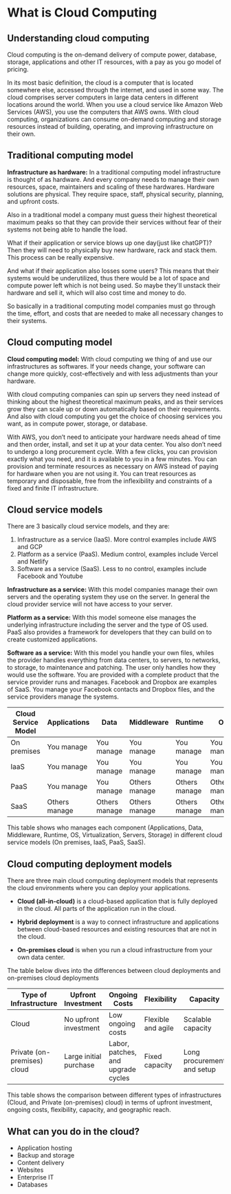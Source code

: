 # What is Cloud Computing

## Understanding cloud computing

Cloud computing is the on-demand delivery of compute power, database, storage, applications and other IT resources, with a pay as you go model of pricing.

In its most basic definition, the cloud is a computer that is located somewhere else, accessed through the internet, and used in some way. The cloud comprises server computers in large data centers in different locations around the world. When you use a cloud service like Amazon Web Services (AWS), you use the computers that AWS owns.  With cloud computing, organizations can consume on-demand computing and storage resources instead of building, operating, and improving infrastructure on their own.

## Traditional computing model

**Infrastructure as hardware:** In a traditional computing model infrastructure is thought of as hardware. And every company needs to manage their own resources, space, maintainers and scaling of these hardwares. Hardware solutions are physical. They require space, staff, physical security, planning, and upfront costs.

Also in a traditional model a company must guess their highest theoretical maximum peaks so that they can provide their services without fear of their systems not being able to handle the load.

What if their application or service blows up one day(just like chatGPT)? Then they will need to physically buy new hardware, rack and stack them. This process can be really expensive.

And what if their application also losses some users? This means that their systems would be underutilized, thus there would be a lot of space and compute power left which is not being used. So maybe they'll unstack their hardware and sell it, which will also cost time and money to do.

So basically in a traditional computing model companies must go through the time, effort, and costs that are needed to make all necessary changes to their systems.

## Cloud computing model

**Cloud computing model:** With cloud computing we thing of and use our infrastructures as softwares. If your needs change, your software can change more quickly, cost-effectively and with less adjustments than your hardware.

With cloud computing companies can spin up servers they need instead of thinking about the highest theoretical maximum peaks, and as their services grow they can scale up or down automatically based on their requirements. And also with cloud computing you get the choice of choosing services you want, as in compute power, storage, or database.

With AWS, you don’t need to anticipate your hardware needs ahead of time and then order, install, and set it up at your data center. You also don’t need to undergo a long procurement cycle. With a few clicks, you can provision exactly what you need, and it is available to you in a few minutes. You can provision and terminate resources as necessary on AWS instead of paying for hardware when you are not using it. You can treat resources as temporary and disposable, free from the inflexibility and constraints of a fixed and finite IT infrastructure.

## Cloud service models

There are 3 basically cloud service models, and they are:

1. Infrastructure as a service (IaaS). More control examples include AWS and GCP
2. Platform as a service (PaaS). Medium control, examples include Vercel and Netlify
3. Software as a service (SaaS). Less to no control, examples include Facebook and Youtube

**Infrastructure as a service:** With this model companies manage their own servers and the operating system they use on the server. In general the cloud provider service will not have access to your server.

**Platform as a service:** With this model someone else manages the underlying infrastructure including the server and the type of OS used. PaaS also provides a framework for developers that they can build on to create customized applications.

**Software as a service:** With this model you handle your own files, whiles the provider handles everything from data centers, to servers, to networks, to storage, to maintenance and patching. The user only handles how they would use the software. You are provided with a complete product that the service provider runs and manages. Facebook and Dropbox are examples of SaaS. You manage your Facebook contacts and Dropbox files, and the service providers manage the systems.

| Cloud Service Model | Applications | Data | Middleware | Runtime | OS | Virtualization | Servers | Storage |
| --- | --- | --- | --- | --- | --- | --- | --- | --- |
| On premises | You manage | You manage | You manage | You manage | You manage | You manage | You manage | You manage |
| IaaS | You manage | You manage | You manage | You manage | You manage | Others manage | Others manage | Others manage |
| PaaS | You manage | You manage | Others manage | Others manage | Others manage | Others manage | Others manage | Others manage |
| SaaS | Others manage | Others manage | Others manage | Others manage | Others manage | Others manage | Others manage | Others manage |

This table shows who manages each component (Applications, Data, Middleware, Runtime, OS, Virtualization, Servers, Storage) in different cloud service models (On premises, IaaS, PaaS, SaaS).

## Cloud computing deployment models

There are three main cloud computing deployment models that represents the cloud environments where you can deploy your applications.

- **Cloud (all-in-cloud)** is a cloud-based application that is fully deployed in the cloud. All parts of the application run in the cloud.

- **Hybrid deployment** is a way to connect infrastructure and applications between cloud-based resources and existing resources that are not in the cloud.

- **On-premises cloud** is when you run a cloud infrastructure from your own data center.

The table below dives into the differences between cloud deployments and on-premises cloud deployments

| Type of Infrastructure | Upfront Investment | Ongoing Costs | Flexibility | Capacity | Geographic Reach |
| --- | --- | --- | --- | --- | --- |
| Cloud | No upfront investment | Low ongoing costs | Flexible and agile | Scalable capacity | Global reach on demand |
| Private (on-premises) cloud | Large initial purchase | Labor, patches, and upgrade cycles | Fixed capacity | Long procurement and setup | Limited geographic regions |

This table shows the comparison between different types of infrastructures (Cloud, and Private (on-premises) cloud) in terms of upfront investment, ongoing costs, flexibility, capacity, and geographic reach.

## What can you do in the cloud?

- Application hosting
- Backup and storage
- Content delivery
- Websites
- Enterprise IT
- Databases
